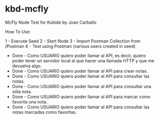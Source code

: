 # kbd-mcfly

McFly Node Test for Kubide by Joan Carballo

How To Use: 

1 - Execute Seed
2 - Start Node
3 - Import Postman Collection from /Postman
4 - Test using Postman (various users created in seed)

- Done - Como USUARIO quiero poder llamar al API, es decir, quiero poder tener un servidor local al que hacer una llamada HTTP y que me devuelva algo.
- Done - Como USUARIO quiero poder llamar al API para crear notas.
- Done - Como USUARIO quiero poder llamar al API para consultar las notas.
- Done - Como USUARIO quiero poder llamar al API para consultar una sóla nota.
- Done - Como USUARIO quiero poder llamar al API para marcar como favorita una nota.
- Done - Como USUARIO quiero poder llamar al API para consultar las notas marcadas como favoritas.
